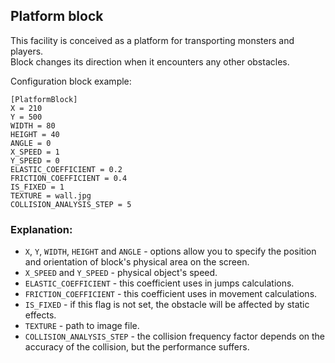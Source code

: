  ## Platform block

 This facility is conceived as a platform for transporting monsters and players.  
 Block changes its direction when it encounters any other obstacles.

 Configuration block example:

    [PlatformBlock]
    X = 210
    Y = 500
    WIDTH = 80
    HEIGHT = 40
    ANGLE = 0
    X_SPEED = 1
    Y_SPEED = 0
    ELASTIC_COEFFICIENT = 0.2
    FRICTION_COEFFICIENT = 0.4
    IS_FIXED = 1
    TEXTURE = wall.jpg
    COLLISION_ANALYSIS_STEP = 5

 ### Explanation:
    
 * `X`, `Y`, `WIDTH`, `HEIGHT` and `ANGLE` - options allow you to specify the position and orientation of block's physical area on the screen.
 * `X_SPEED` and `Y_SPEED` - physical object's speed.
 * `ELASTIC_COEFFICIENT` - this coefficient uses in jumps calculations.
 * `FRICTION_COEFFICIENT` - this coefficient uses in movement calculations.
 * `IS_FIXED` - if this flag is not set, the obstacle will be affected by static effects.
 * `TEXTURE` - path to image file.
 * `COLLISION_ANALYSIS_STEP` - the collision frequency factor depends on the accuracy of the collision, but the performance suffers.